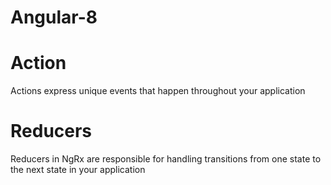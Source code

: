 # Angular-8

# Action
Actions express unique events that happen throughout your application

# Reducers
Reducers in NgRx are responsible for handling transitions from one state to the next state in your application